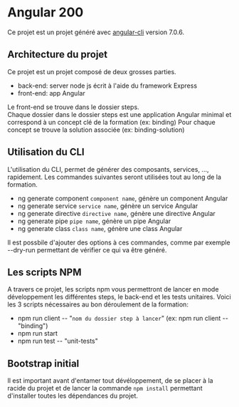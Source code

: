 # Angular 200

Ce projet est un projet généré avec [angular-cli](https://cli.angular.io/) version 7.0.6.

## Architecture du projet

Ce projet est un projet composé de deux grosses parties.

- back-end: server node js écrit à l'aide du framework Express
- front-end: app Angular

Le front-end se trouve dans le dossier steps.  
Chaque dossier dans le dossier steps est une application Angular minimal et correspond à un concept clé de la formation (ex: binding)
Pour chaque concept se trouve la solution associée (ex: binding-solution)

## Utilisation du CLI

L'utilisation du CLI, permet de générer des composants, services, ..., rapidement.
Les commandes suivantes seront utilisées tout au long de la formation.

- ng generate component `component name`, génère un component Angular
- ng generate service `service name`, génère un service Angular
- ng generate directive `directive name`, génère une directive Angular
- ng generate pipe `pipe name`, génère un pipe Angular
- ng generate class `class name`, génère une class Angular

Il est possbile d'ajouter des options à ces commandes, comme par exemple --dry-run permettant de vérifier ce qui va être généré.

## Les scripts NPM

A travers ce projet, les scripts npm vous permettront de lancer en mode développement les différentes steps, le back-end et les tests unitaires. Voici les 3 scripts nécessaires au bon déroulement de la formation:

- npm run client -- "`nom du dossier step à lancer`" (ex: npm run client -- "binding")
- npm run start
- npm run test -- "unit-tests"

## Bootstrap initial

Il est important avant d'entamer tout dévéloppement, de se placer à la racide du projet et de lancer la commande `npm install` permettant d'installer toutes les dépendances du projet.
